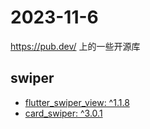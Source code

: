 # 2023-11-6

https://pub.dev/ 上的一些开源库

## swiper

- [flutter_swiper_view: ^1.1.8](https://pub.dev/packages/flutter_swiper_view)
- [card_swiper: ^3.0.1](https://pub.dev/packages/card_swiper)